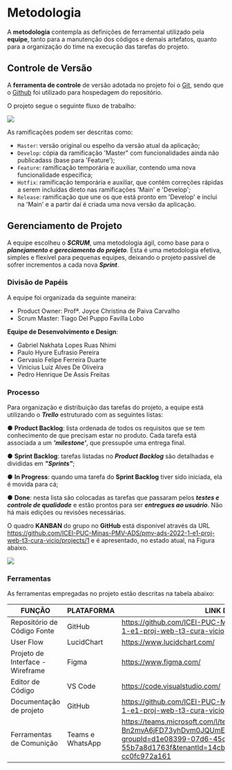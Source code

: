 
# Metodologia

A  **metodologia**  contempla  as  definições  de  ferramental  utilizado  pela  **equipe**,  tanto  para  a manutenção dos códigos e demais artefatos, quanto para a organização do time na execução das tarefas do projeto.

## Controle de Versão

A **ferramenta de controle** de versão adotada no projeto foi o
[Git](https://git-scm.com/), sendo que o [Github](https://github.com)
foi utilizado para hospedagem do repositório.

O projeto segue o seguinte fluxo de trabalho:

<Img src="https://user-images.githubusercontent.com/59934631/164794368-739291c2-9ffa-4d38-ae37-640a3dc633b8.png">

As ramificações podem ser descritas como:

- `Master`: versão original ou espelho da versão atual da aplicação;
- `Develop`: cópia da ramificação 'Master" com funcionalidades ainda não publicadass (base para 'Feature');
- `Feature`: ramificação temporária e auxiliar, contendo uma nova funcionalidade específica;
- `Hotfix`: ramificação temporária e auxiliar, que contém correções rápidas a serem incluídas direto nas  ramificações 'Main' e 'Develop';
- `Release`: ramificação que une os que está pronto em 'Develop' e inclui na 'Main' e a partir daí é criada uma nova versão da aplicação.

## Gerenciamento de Projeto

A equipe escolheu o ***SCRUM***, uma metodologia ágil, como base para o ***planejamento e gereciamento do projeto***. Esta é uma metodologia efetiva, simples e flexível para pequenas equipes, deixando o projeto passível de sofrer incrementos a cada nova ***Sprint***.

### Divisão de Papéis

A equipe foi organizada da seguinte maneira:

- Product Owner: Profª. Joyce Christina de Paiva Carvalho 
- Scrum Master: Tiago Del Puppo Favilla Lobo
 
**Equipe de Desenvolvimento e Design**:
 
- Gabriel Nakhata Lopes Ruas Nhimi
- Paulo Hyure Eufrasio Pereira
- Gervasio Felipe Ferreira Duarte
- Vinicius Luiz Alves De Oliveira
- Pedro Henrique De Assis Freitas

### Processo

Para  organização  e  distribuição  das  tarefas  do  projeto,  a  equipe  está  utilizando  o  ***Trello*** estruturado com as seguintes listas:

● **Product Backlog**:  lista ordenada de todos os requisitos que se tem conhecimento de que precisam estar no produto. Cada tarefa está associada a um ***'milestone'***, que pressupõe uma entrega final.

● **Sprint Backlog**:  tarefas listadas no ***Product Backlog*** são detalhadas e divididas em ***"Sprints"***;

● **In Progress**: quando uma tarefa do **Sprint Backlog** tiver sido iniciada, ela é movida para cá;

● **Done**: nesta lista são colocadas as tarefas que passaram pelos ***testes e controle de qualidade***  e  estão  prontos  para  ser  ***entregues  ao  usuário***.  Não  há  mais  edições  ou revisões necessárias.

O quadro **KANBAN** do grupo no **GitHub** está disponível através da URL 
https://github.com/ICEI-PUC-Minas-PMV-ADS/pmv-ads-2022-1-e1-proj-web-t3-cura-vicio/projects/1 e é apresentado, no estado atual, na Figura abaixo.

<Img src="https://user-images.githubusercontent.com/59934631/164791742-d41a6102-a59c-4698-af45-c5f41016ff15.PNG">

### Ferramentas

As ferramentas empregadas no projeto estão descritas na tabela abaixo:

|**FUNÇÃO**| **PLATAFORMA** |**LINK DE ACESSO**|
|--------------------|------------------------------------|----------------------------------------|
|Repositório de Código Fonte|GitHub|https://github.com/ICEI-PUC-Minas-PMV-ADS/pmv-ads-2022-1-e1-proj-web-t3-cura-vicio|
|User Flow|LucidChart|https://www.lucidchart.com/|
|Projeto de Interface - Wireframe|Figma|https://www.figma.com/|
|Editor de Código|VS Code|https://code.visualstudio.com/|
|Documentação de projeto|GitHub|https://github.com/ICEI-PUC-Minas-PMV-ADS/pmv-ads-2022-1-e1-proj-web-t3-cura-vicio|
|Ferramentas de Comunição|Teams e WhatsApp|https://teams.microsoft.com/l/team/19%3aNfxX3vLhDj2FZTHnJ-Bn2mvA6jFD73yhDvm0JQUmEJc1%40thread.tacv2/conversations?groupId=d1e08399-07d6-45c6-a10b-55b7a8d1763f&tenantId=14cbd5a7-ec94-46ba-b314-cc0fc972a161|
